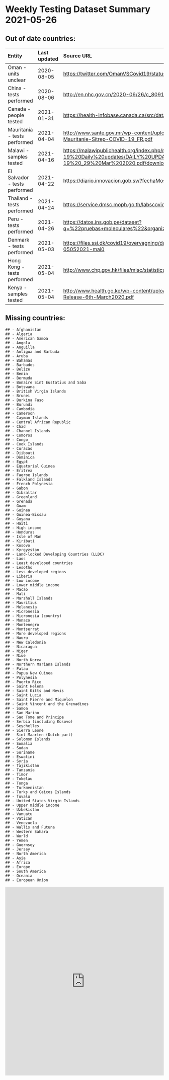 Weekly Testing Dataset Summary 2021-05-26
=========================================

Out of date countries:
----------------------

<table>
<colgroup>
<col style="width: 16%" />
<col style="width: 6%" />
<col style="width: 73%" />
<col style="width: 3%" />
</colgroup>
<thead>
<tr class="header">
<th style="text-align: left;">Entity</th>
<th style="text-align: left;">Last updated</th>
<th style="text-align: left;">Source URL</th>
<th style="text-align: right;">Counts</th>
</tr>
</thead>
<tbody>
<tr class="odd">
<td style="text-align: left;">Oman - units unclear</td>
<td style="text-align: left;">2020-08-05</td>
<td style="text-align: left;"><a href="https://twitter.com/OmanVSCovid19/status/1268486648616140800" class="uri">https://twitter.com/OmanVSCovid19/status/1268486648616140800</a></td>
<td style="text-align: right;">63</td>
</tr>
<tr class="even">
<td style="text-align: left;">China - tests performed</td>
<td style="text-align: left;">2020-08-06</td>
<td style="text-align: left;"><a href="http://en.nhc.gov.cn/2020-06/26/c_80913.htm" class="uri">http://en.nhc.gov.cn/2020-06/26/c_80913.htm</a></td>
<td style="text-align: right;">2</td>
</tr>
<tr class="odd">
<td style="text-align: left;">Canada - people tested</td>
<td style="text-align: left;">2021-01-31</td>
<td style="text-align: left;"><a href="https://health-infobase.canada.ca/src/data/covidLive/covid19-download.csv" class="uri">https://health-infobase.canada.ca/src/data/covidLive/covid19-download.csv</a></td>
<td style="text-align: right;">327</td>
</tr>
<tr class="even">
<td style="text-align: left;">Mauritania - tests performed</td>
<td style="text-align: left;">2021-04-04</td>
<td style="text-align: left;"><a href="http://www.sante.gov.mr/wp-content/uploads/2020/04/01-04-2020-Mauritanie-Sitrep-COVID-19_FR.pdf" class="uri">http://www.sante.gov.mr/wp-content/uploads/2020/04/01-04-2020-Mauritanie-Sitrep-COVID-19_FR.pdf</a></td>
<td style="text-align: right;">333</td>
</tr>
<tr class="odd">
<td style="text-align: left;">Malawi - samples tested</td>
<td style="text-align: left;">2021-04-16</td>
<td style="text-align: left;"><a href="https://malawipublichealth.org/index.php/resources/COVID-19%20Daily%20updates/DAILY%20UPDATE%20COVID-19%20_29%20Mar%202020.pdf/download" class="uri">https://malawipublichealth.org/index.php/resources/COVID-19%20Daily%20updates/DAILY%20UPDATE%20COVID-19%20_29%20Mar%202020.pdf/download</a></td>
<td style="text-align: right;">384</td>
</tr>
<tr class="even">
<td style="text-align: left;">El Salvador - tests performed</td>
<td style="text-align: left;">2021-04-22</td>
<td style="text-align: left;"><a href="https://diario.innovacion.gob.sv/?fechaMostrar=05-04-2020" class="uri">https://diario.innovacion.gob.sv/?fechaMostrar=05-04-2020</a></td>
<td style="text-align: right;">383</td>
</tr>
<tr class="odd">
<td style="text-align: left;">Thailand - tests performed</td>
<td style="text-align: left;">2021-04-24</td>
<td style="text-align: left;"><a href="https://service.dmsc.moph.go.th/labscovid19/" class="uri">https://service.dmsc.moph.go.th/labscovid19/</a></td>
<td style="text-align: right;">477</td>
</tr>
<tr class="even">
<td style="text-align: left;">Peru - tests performed</td>
<td style="text-align: left;">2021-04-26</td>
<td style="text-align: left;"><a href="https://datos.ins.gob.pe/dataset?q=%22pruebas+moleculares%22&amp;organization=covid-19" class="uri">https://datos.ins.gob.pe/dataset?q=%22pruebas+moleculares%22&amp;organization=covid-19</a></td>
<td style="text-align: right;">477</td>
</tr>
<tr class="odd">
<td style="text-align: left;">Denmark - tests performed</td>
<td style="text-align: left;">2021-05-03</td>
<td style="text-align: left;"><a href="https://files.ssi.dk/covid19/overvagning/data/data-epidemiologiske-rapport-05052021-mai0" class="uri">https://files.ssi.dk/covid19/overvagning/data/data-epidemiologiske-rapport-05052021-mai0</a></td>
<td style="text-align: right;">457</td>
</tr>
<tr class="even">
<td style="text-align: left;">Hong Kong - tests performed</td>
<td style="text-align: left;">2021-05-04</td>
<td style="text-align: left;"><a href="http://www.chp.gov.hk/files/misc/statistics_on_covid_19_testing_cumulative.csv" class="uri">http://www.chp.gov.hk/files/misc/statistics_on_covid_19_testing_cumulative.csv</a></td>
<td style="text-align: right;">460</td>
</tr>
<tr class="odd">
<td style="text-align: left;">Kenya - samples tested</td>
<td style="text-align: left;">2021-05-04</td>
<td style="text-align: left;"><a href="http://www.health.go.ke/wp-content/uploads/2020/03/COVID-19-Press-Release-6th-March2020.pdf" class="uri">http://www.health.go.ke/wp-content/uploads/2020/03/COVID-19-Press-Release-6th-March2020.pdf</a></td>
<td style="text-align: right;">387</td>
</tr>
</tbody>
</table>

Missing countries:
------------------

    ## - Afghanistan
    ## - Algeria
    ## - American Samoa
    ## - Angola
    ## - Anguilla
    ## - Antigua and Barbuda
    ## - Aruba
    ## - Bahamas
    ## - Barbados
    ## - Belize
    ## - Benin
    ## - Bermuda
    ## - Bonaire Sint Eustatius and Saba
    ## - Botswana
    ## - British Virgin Islands
    ## - Brunei
    ## - Burkina Faso
    ## - Burundi
    ## - Cambodia
    ## - Cameroon
    ## - Cayman Islands
    ## - Central African Republic
    ## - Chad
    ## - Channel Islands
    ## - Comoros
    ## - Congo
    ## - Cook Islands
    ## - Curacao
    ## - Djibouti
    ## - Dominica
    ## - Egypt
    ## - Equatorial Guinea
    ## - Eritrea
    ## - Faeroe Islands
    ## - Falkland Islands
    ## - French Polynesia
    ## - Gabon
    ## - Gibraltar
    ## - Greenland
    ## - Grenada
    ## - Guam
    ## - Guinea
    ## - Guinea-Bissau
    ## - Guyana
    ## - Haiti
    ## - High income
    ## - Honduras
    ## - Isle of Man
    ## - Kiribati
    ## - Kosovo
    ## - Kyrgyzstan
    ## - Land-locked Developing Countries (LLDC)
    ## - Laos
    ## - Least developed countries
    ## - Lesotho
    ## - Less developed regions
    ## - Liberia
    ## - Low income
    ## - Lower middle income
    ## - Macao
    ## - Mali
    ## - Marshall Islands
    ## - Mauritius
    ## - Melanesia
    ## - Micronesia
    ## - Micronesia (country)
    ## - Monaco
    ## - Montenegro
    ## - Montserrat
    ## - More developed regions
    ## - Nauru
    ## - New Caledonia
    ## - Nicaragua
    ## - Niger
    ## - Niue
    ## - North Korea
    ## - Northern Mariana Islands
    ## - Palau
    ## - Papua New Guinea
    ## - Polynesia
    ## - Puerto Rico
    ## - Saint Helena
    ## - Saint Kitts and Nevis
    ## - Saint Lucia
    ## - Saint Pierre and Miquelon
    ## - Saint Vincent and the Grenadines
    ## - Samoa
    ## - San Marino
    ## - Sao Tome and Principe
    ## - Serbia (including Kosovo)
    ## - Seychelles
    ## - Sierra Leone
    ## - Sint Maarten (Dutch part)
    ## - Solomon Islands
    ## - Somalia
    ## - Sudan
    ## - Suriname
    ## - Eswatini
    ## - Syria
    ## - Tajikistan
    ## - Tanzania
    ## - Timor
    ## - Tokelau
    ## - Tonga
    ## - Turkmenistan
    ## - Turks and Caicos Islands
    ## - Tuvalu
    ## - United States Virgin Islands
    ## - Upper middle income
    ## - Uzbekistan
    ## - Vanuatu
    ## - Vatican
    ## - Venezuela
    ## - Wallis and Futuna
    ## - Western Sahara
    ## - World
    ## - Yemen
    ## - Guernsey
    ## - Jersey
    ## - North America
    ## - Asia
    ## - Africa
    ## - Europe
    ## - South America
    ## - Oceania
    ## - European Union

<iframe src="https://ourworldindata.org/grapher/countries-included-in-the-covid-19-testing-dataset" loading="lazy" style="width: 100%; height: 600px; border: 0px none;">
</iframe>
